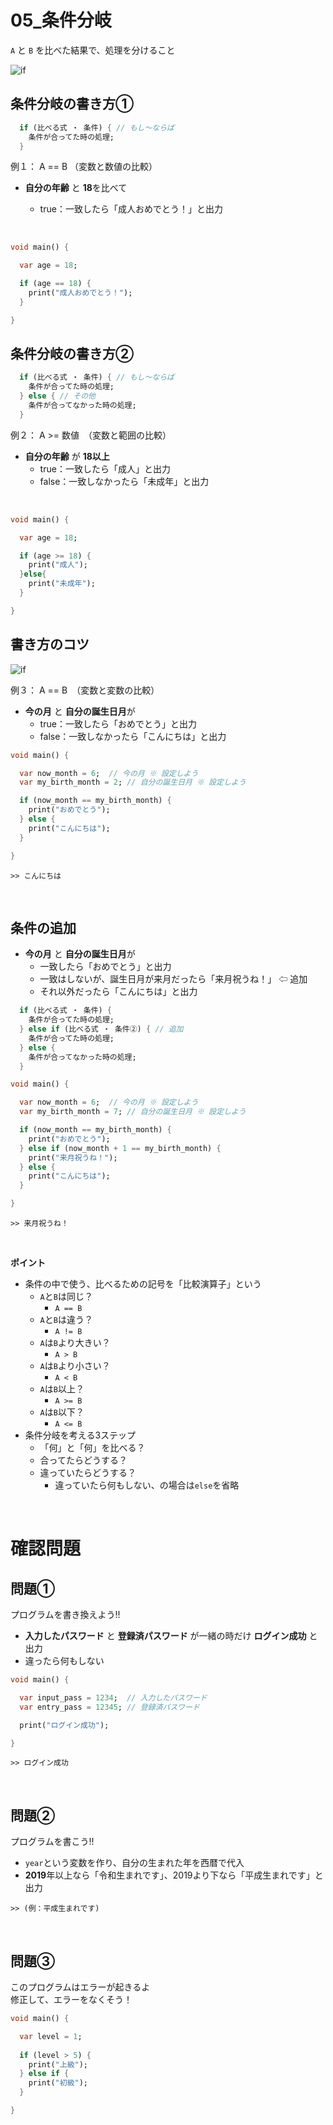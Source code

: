 # **05_条件分岐**

`A` と `B` を比べた結果で、処理を分けること  

![if](img/05_if1-1.png)


## **条件分岐の書き方①**

```dart
  if (比べる式 ・ 条件) { // もし〜ならば
    条件が合ってた時の処理;
  }
```

例１： A == B （変数と数値の比較）
- **自分の年齢** と **18**を比べて  

  - true：一致したら「成人おめでとう！」と出力

<br>

```dart
void main() {

  var age = 18;

  if (age == 18) {
    print("成人おめでとう！");
  }

}
```

## **条件分岐の書き方②**

```dart
  if (比べる式 ・ 条件) { // もし〜ならば
    条件が合ってた時の処理;
  } else { // その他
    条件が合ってなかった時の処理;
  }
```

例２：  A >= 数値　（変数と範囲の比較）
- **自分の年齢** が **18以上**
  - true：一致したら「成人」と出力
  - false：一致しなかったら「未成年」と出力

<br>

```dart
void main() {

  var age = 18;

  if (age >= 18) {
    print("成人");
  }else{
    print("未成年");
  }

}
```

## **書き方のコツ**
![if](img/05_if1-2.png)

例３：  A == B　（変数と変数の比較）
- **今の月** と **自分の誕生日月**が
  - true：一致したら「おめでとう」と出力
  - false：一致しなかったら「こんにちは」と出力

```dart
void main() {

  var now_month = 6;  // 今の月 ※ 設定しよう
  var my_birth_month = 2; // 自分の誕生日月 ※ 設定しよう

  if (now_month == my_birth_month) {
    print("おめでとう");
  } else {
    print("こんにちは");
  }

}
```

```
>> こんにちは
```

<br>

## **条件の追加**

- **今の月** と **自分の誕生日月**が
  - 一致したら「おめでとう」と出力
  - 一致はしないが、誕生日月が来月だったら「来月祝うね！」 ⇦ 追加
  - それ以外だったら「こんにちは」と出力

```dart
  if (比べる式 ・ 条件) {
    条件が合ってた時の処理;
  } else if (比べる式 ・ 条件②) { // 追加
    条件が合ってた時の処理;
  } else {
    条件が合ってなかった時の処理;
  }
```

```dart
void main() {

  var now_month = 6;  // 今の月 ※ 設定しよう
  var my_birth_month = 7; // 自分の誕生日月 ※ 設定しよう

  if (now_month == my_birth_month) {
    print("おめでとう");
  } else if (now_month + 1 == my_birth_month) {
    print("来月祝うね！");
  } else {
    print("こんにちは");
  }

}
```

```
>> 来月祝うね！
```

<br>

**ポイント**
- 条件の中で使う、比べるための記号を「比較演算子」という
  - `A`と`B`は同じ？
    - `A == B`
  - `A`と`B`は違う？
    - `A != B`
  - `A`は`B`より大きい？
    - `A > B`
  - `A`は`B`より小さい？
    - `A < B`
  - `A`は`B`以上？
    - `A >= B`
  - `A`は`B`以下？
    - `A <= B`
- 条件分岐を考える3ステップ
  - 「何」と「何」を比べる？
  - 合ってたらどうする？
  - 違っていたらどうする？
    - 違っていたら何もしない、の場合は`else`を省略

<br>

# **確認問題**

## **問題①**
プログラムを書き換えよう!!  

- **入力したパスワード** と **登録済パスワード** が一緒の時だけ **ログイン成功** と出力
- 違ったら何もしない

```dart
void main() {

  var input_pass = 1234;  // 入力したパスワード
  var entry_pass = 12345; // 登録済パスワード

  print("ログイン成功");

}
```

```
>> ログイン成功
```

<br>

## **問題②**
プログラムを書こう!!

- `year`という変数を作り、自分の生まれた年を西暦で代入
- **2019**年以上なら「令和生まれです」、2019より下なら「平成生まれです」と出力

```
>> (例：平成生まれです)
```

<br>

## **問題③**

このプログラムはエラーが起きるよ  
修正して、エラーをなくそう！

```dart
void main() {

  var level = 1;
  
  if (level > 5) {
    print("上級");
  } else if {
    print("初級");
  }

}
```
